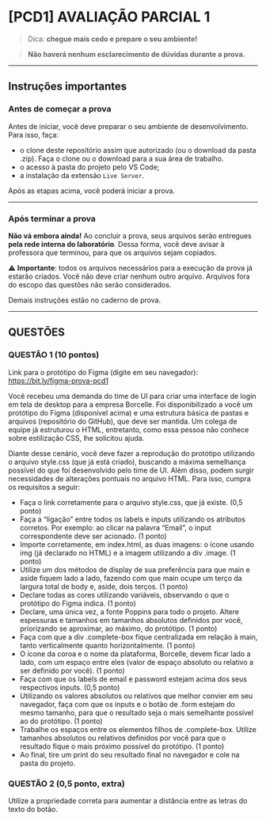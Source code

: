 # [PCD1] AVALIAÇÃO PARCIAL 1

> Dica: **chegue mais cedo e prepare o seu ambiente!**

> **Não haverá nenhum esclarecimento de dúvidas durante a prova.**

---

## Instruções importantes

### Antes de começar a prova

Antes de iniciar, você deve preparar o seu ambiente de desenvolvimento. Para isso, faça:

- o clone deste repositório assim que autorizado (ou o download da pasta .zip). Faça o clone ou o download para a sua área de trabalho.
- o acesso à pasta do projeto pelo VS Code;
- a instalação da extensão `Live Server`. 

Após as etapas acima, você poderá iniciar a prova.

---

### Após terminar a prova

**Não vá embora ainda!** Ao concluir a prova, seus arquivos serão entregues **pela rede interna do laboratório**. 
Dessa forma, você deve avisar à professora que terminou, para que os arquivos sejam copiados.

⚠️ **Importante**: todos os arquivos necessários para a execução da prova já estarão criados. Você não deve criar nenhum outro arquivo. Arquivos fora do escopo das questões não serão considerados.

Demais instruções estão no caderno de prova.

--- 

## QUESTÕES

### QUESTÃO 1 (10 pontos)

Link para o protótipo do Figma (digite em seu navegador): https://bit.ly/figma-prova-pcd1

Você recebeu uma demanda do time de UI para criar uma interface de login em tela de desktop para a empresa Borcelle. Foi disponibilizado a você um protótipo do Figma (disponível acima) e uma estrutura básica de pastas e arquivos (repositório do GitHub), que deve ser mantida. Um colega de equipe já estruturou o HTML, entretanto, como essa pessoa não conhece sobre estilização CSS, lhe solicitou ajuda.

Diante desse cenário, você deve fazer a reprodução do protótipo utilizando o arquivo style.css (que já está criado), buscando a máxima semelhança possível do que foi desenvolvido pelo time de UI. Além disso, podem surgir necessidades de alterações pontuais no arquivo HTML. Para isso, cumpra os requisitos a seguir: 

- Faça o link corretamente para o arquivo style.css, que já existe. (0,5 ponto)
- Faça a “ligação” entre todos os labels e inputs utilizando os atributos corretos. Por exemplo: ao clicar na palavra “Email”, o input correspondente deve ser acionado. (1 ponto)
- Importe corretamente, em index.html, as duas imagens: o ícone usando img (já declarado no HTML) e a imagem utilizando a div .image. (1 ponto)
- Utilize um dos métodos de display de sua preferência para que main e aside fiquem lado a lado, fazendo com que main ocupe um terço da largura total de body e, aside, dois terços. (1 ponto)
- Declare todas as cores utilizando variáveis, observando o que o protótipo do Figma indica. (1 ponto)
- Declare, uma única vez, a fonte Poppins para todo o projeto. Altere espessuras e tamanhos em tamanhos absolutos definidos por você, priorizando se aproximar, ao máximo, do protótipo. (1 ponto)
- Faça com que a div .complete-box fique centralizada em relação à main, tanto verticalmente quanto horizontalmente. (1 ponto)
- O ícone da coroa e o nome da plataforma, Borcelle, devem ficar lado a lado, com um espaço entre eles (valor de espaço absoluto ou relativo a ser definido por você). (1 ponto)
- Faça com que os labels de email e password estejam acima dos seus respectivos inputs. (0,5 ponto)
- Utilizando os valores absolutos ou relativos que melhor convier em seu navegador, faça com que os inputs e o botão de .form estejam do mesmo tamanho, para que o resultado seja o mais semelhante possível ao do protótipo. (1 ponto)
- Trabalhe os espaços entre os elementos filhos de .complete-box. Utilize tamanhos absolutos ou relativos definidos por você para que o resultado fique o mais próximo possível do protótipo. (1 ponto)
- Ao final, tire um print do seu resultado final no navegador e cole na pasta do projeto.

### QUESTÃO 2 (0,5 ponto, extra)

Utilize a propriedade correta para aumentar a distância entre as letras do texto do botão.

